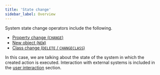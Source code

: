 ```yaml
---
title: 'State change'
sidebar_label: Overview
---
```


System state change operators include the following.

-   [Property change (`CHANGE`)](Property_change_CHANGE.md)
-   [New object (`NEW`)](New_object_NEW.md)
-   [Class change (`DELETE` / `CHANGECLASS`)](Class_change_CHANGECLASS_DELETE.md)

In this case, we are talking about the state of the system in which the created action is executed. Interaction with external systems is included in the [user interaction](User_IS_interaction.md) section.
